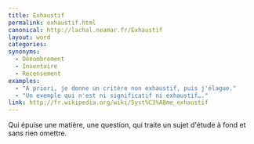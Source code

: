 ```yaml
---
title: Exhaustif
permalink: exhaustif.html
canonical: http://lachal.neamar.fr/Exhaustif
layout: word
categories:
synonyms:
  - Dénombrement
  - Inventaire
  - Recensement
examples:
  - "A priori, je donne un critère non exhaustif, puis j'élague."
  - "Un exemple qui n'est ni significatif ni exhaustif…."
link: http://fr.wikipedia.org/wiki/Syst%C3%A8me_exhaustif
---
```


Qui épuise une matière, une question, qui traite un sujet d'étude à fond et sans rien omettre. 

